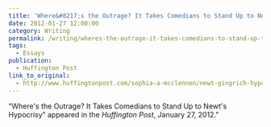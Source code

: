 ```yaml
---
title: 'Where&#8217;s the Outrage? It Takes Comedians to Stand Up to Newt&#8217;s Hypocrisy'
date: 2012-01-27 12:00:00
category: Writing
permalink: /writing/wheres-the-outrage-it-takes-comedians-to-stand-up-to-newts-hypocrisy/
tags:
  - Essays
publication:
  - Huffington Post
link_to_original:
  - http://www.huffingtonpost.com/sophia-a-mcclennen/newt-gingrich-hypocrisy-stewart-colbert_b_1235162.html
---
```

“Where's the Outrage? It Takes Comedians to Stand Up to Newt's Hypocrisy” appeared in the <em>Huffington Post</em>, January 27, 2012."
